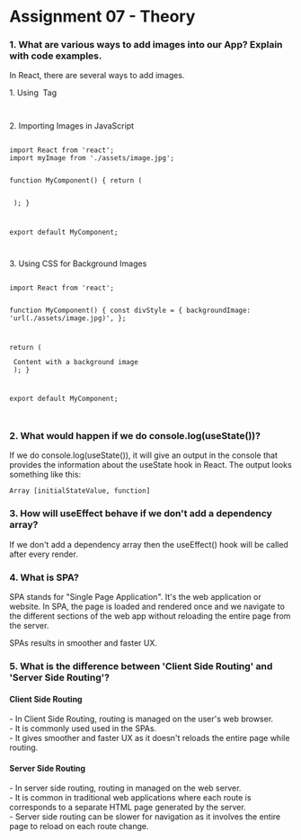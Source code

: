 # Assignment 07 - Theory

<h3>1. What are various ways to add images into our App? Explain with code examples.</h3>
<p>In React, there are several ways to add images.</p>
<p>1. Using <strong><img></strong> Tag</p>
<code>
<img src="image.jpg" alt="" />
</code>
<p>2. Importing Images in JavaScript</p>
<code>
import React from 'react';
import myImage from './assets/image.jpg';

function MyComponent() {
  return (
    <div>
      <img src={myImage} alt="" />
    </div>
  );
}

export default MyComponent;

</code>
<p>3. Using CSS for Background Images</p>
<code>
import React from 'react';

function MyComponent() {
  const divStyle = {
    backgroundImage: 'url(./assets/image.jpg)',
  };

  return (
    <div style={divStyle}>
      Content with a background image
    </div>
  );
}

export default MyComponent;

</code>

<h3>2. What would happen if we do console.log(useState())?</h3>
<p>If we do console.log(useState()), it will give an output in the console that provides the information about the useState hook in React. The output looks something like this:</p>
<code>Array [initialStateValue, function]</code>

<h3>3. How will useEffect behave if we don't add a dependency array?</h3>
<p>If we don't add a dependency array then the useEffect() hook will be called after every render.</p>

<h3>4. What is SPA?</h3>
<p>SPA stands for "Single Page Application". It's the web application or website. In SPA, the page is loaded and rendered once and we navigate to the different sections of the web app without reloading the entire page from the server.</p>
<p>SPAs results in smoother and faster UX.</p>

<h3>5. What is the difference between 'Client Side Routing' and 'Server Side Routing'?</h3>
<h4>Client Side Routing</h4>
<p>
- In Client Side Routing, routing is managed on the user's web browser.<br/>
- It is commonly used used in the SPAs.<br/>
- It gives smoother and faster UX as it doesn't reloads the entire page while routing.
</p>
<h4>Server Side Routing</h4>
<p>
- In server side routing, routing in managed on the web server.<br/>
- It is common in traditional web applications where each route is corresponds to a separate HTML page generated by the server.<br/>
- Server side routing can be slower for navigation as it involves the entire page to reload on each route change.
</p>
